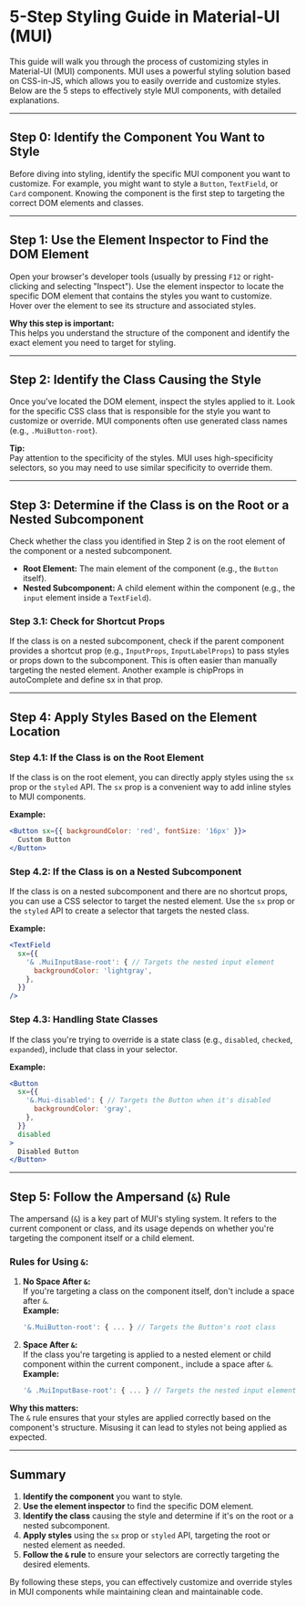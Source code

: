 # 5-Step Styling Guide in Material-UI (MUI)

This guide will walk you through the process of customizing styles in Material-UI (MUI) components. MUI uses a powerful styling solution based on CSS-in-JS, which allows you to easily override and customize styles. Below are the 5 steps to effectively style MUI components, with detailed explanations.

---

## Step 0: Identify the Component You Want to Style

Before diving into styling, identify the specific MUI component you want to customize. For example, you might want to style a `Button`, `TextField`, or `Card` component. Knowing the component is the first step to targeting the correct DOM elements and classes.

---

## Step 1: Use the Element Inspector to Find the DOM Element

Open your browser's developer tools (usually by pressing `F12` or right-clicking and selecting "Inspect"). Use the element inspector to locate the specific DOM element that contains the styles you want to customize. Hover over the element to see its structure and associated styles.

**Why this step is important:**  
This helps you understand the structure of the component and identify the exact element you need to target for styling.

---

## Step 2: Identify the Class Causing the Style

Once you've located the DOM element, inspect the styles applied to it. Look for the specific CSS class that is responsible for the style you want to customize or override. MUI components often use generated class names (e.g., `.MuiButton-root`).

**Tip:**  
Pay attention to the specificity of the styles. MUI uses high-specificity selectors, so you may need to use similar specificity to override them.

---

## Step 3: Determine if the Class is on the Root or a Nested Subcomponent

Check whether the class you identified in Step 2 is on the root element of the component or a nested subcomponent.

- **Root Element:** The main element of the component (e.g., the `Button` itself).
- **Nested Subcomponent:** A child element within the component (e.g., the `input` element inside a `TextField`).

### Step 3.1: Check for Shortcut Props

If the class is on a nested subcomponent, check if the parent component provides a shortcut prop (e.g., `InputProps`, `InputLabelProps`) to pass styles or props down to the subcomponent. This is often easier than manually targeting the nested element. Another example is chipProps in autoComplete and define sx in that prop. 

---

## Step 4: Apply Styles Based on the Element Location

### Step 4.1: If the Class is on the Root Element

If the class is on the root element, you can directly apply styles using the `sx` prop or the `styled` API. The `sx` prop is a convenient way to add inline styles to MUI components.

**Example:**
```jsx
<Button sx={{ backgroundColor: 'red', fontSize: '16px' }}>
  Custom Button
</Button>
```

### Step 4.2: If the Class is on a Nested Subcomponent

If the class is on a nested subcomponent and there are no shortcut props, you can use a CSS selector to target the nested element. Use the `sx` prop or the `styled` API to create a selector that targets the nested class.

**Example:**
```jsx
<TextField
  sx={{
    '& .MuiInputBase-root': { // Targets the nested input element
      backgroundColor: 'lightgray',
    },
  }}
/>
```

### Step 4.3: Handling State Classes

If the class you're trying to override is a state class (e.g., `disabled`, `checked`, `expanded`), include that class in your selector.

**Example:**
```jsx
<Button
  sx={{
    '&.Mui-disabled': { // Targets the Button when it's disabled
      backgroundColor: 'gray',
    },
  }}
  disabled
>
  Disabled Button
</Button>
```

---

## Step 5: Follow the Ampersand (`&`) Rule

The ampersand (`&`) is a key part of MUI's styling system. It refers to the current component or class, and its usage depends on whether you're targeting the component itself or a child element.

### Rules for Using `&`:
1. **No Space After `&`:**  
   If you're targeting a class on the component itself, don't include a space after `&`.  
   **Example:**  
   ```jsx
   '&.MuiButton-root': { ... } // Targets the Button's root class
   ```

2. **Space After `&`:**  
   If the class you're targeting is applied to a nested element or child component within the current component., include a space after `&`.  
   **Example:**  
   ```jsx
   '& .MuiInputBase-root': { ... } // Targets the nested input element
   ```

**Why this matters:**  
The `&` rule ensures that your styles are applied correctly based on the component's structure. Misusing it can lead to styles not being applied as expected.

---

## Summary

1. **Identify the component** you want to style.
2. **Use the element inspector** to find the specific DOM element.
3. **Identify the class** causing the style and determine if it's on the root or a nested subcomponent.
4. **Apply styles** using the `sx` prop or `styled` API, targeting the root or nested element as needed.
5. **Follow the `&` rule** to ensure your selectors are correctly targeting the desired elements.

By following these steps, you can effectively customize and override styles in MUI components while maintaining clean and maintainable code.